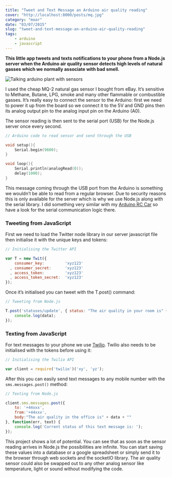```yaml
---
title: "Tweet and Text Message an Arduino air quality reading"
cover: "http://localhost:8000/posts/mq.jpg"
category: "moar"
date: "03/07/2015"
slug: "tweet-and-text-message-an-arduino-air-quality-reading"
tags:
    - arduino
    - javascript
---
```


**This little app tweets and texts notifications to your phone from a Node.js server when the Arduino air quality sensor detects high levels of natural gasses which we normally associate with bad smell.**

![Talking arduino plant with sensors](http://localhost:8000/posts/mq2.jpg)

I used the cheap MQ-2 natural gas sensor I bought from eBay. It’s sensitive to Methane, Butane, LPG, smoke and many other flammable or combustible gasses. It’s really easy to connect the sensor to the Arduino: first we need to power it up from the board so we connect it to the 5V and GND pins then its analog output pin to the analog input pin on the Arduino (A0).

The sensor reading is then sent to the serial port (USB) for the Node.js server once every second.

``` c
// Arduino code to read sensor and send through the USB

void setup(){
    Serial.begin(9600);
}

void loop(){
    Serial.println(analogRead(0));
    delay(1000);
}
```

This message coming through the USB port from the Arduino is something we wouldn’t be able to read from a regular browser. Due to security reasons this is only available for the server which is why we use Node.js along with the serial library. I did something very similar with my [Arduino RC Car](http://www.webondevices.com/arduino-rc-car-driven-with-a-usb-racing-wheel-and-javascript) so have a look for the serial communication logic there.

### Tweeting from JavaScript

First we need to load the Twitter node library in our server javascript file then initialise it with the unique keys and tokens:

``` javascript
// Initialising the Twitter API

var T = new Twit({
    consumer_key:         'xyz123'
  , consumer_secret:      'xyz123'
  , access_token:         'xyz123'
  , access_token_secret:  'xyz123'
});
```

Once it’s initialised you can tweet with the T.post() command:

``` javascript
// Tweeting from Node.js

T.post('statuses/update', { status: "The air quality in your room is" + data + "" }, function(err, data, response) {
    console.log(data);
});
```

### Texting from JavaScript

For text messages to your phone we use [Twilio](https://www.twilio.com/docs/node/install). Twilio also needs to be initialised with the tokens before using it:

``` javascript
// Initialising the Twilio API

var client = require('twilio')('xy', 'yz');
```

After this you can easily send text messages to any mobile number with the `sms.messages.post()` method:

``` javascript
// Texting from Node.js

client.sms.messages.post({
    to: '+44xxx',
    from:'+44xxx',
    body:"The air quality in the office is" + data + ""
}, function(err, text) {
    console.log('Current status of this text message is: ');
});
```

This project shows a lot of potential. You can see that as soon as the sensor reading arrives in Node.js the possibilities are infinite. You can start saving these values into a database or a google spreadsheet or simply send it to the browser through web sockets and the socketIO library. The air quality sensor could also be swapped out to any other analog sensor like temperature, light or sound without modifying the code.
